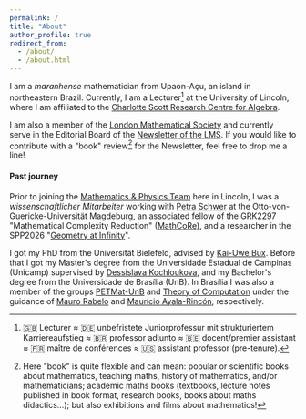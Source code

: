 ```yaml
---
permalink: /
title: "About"
author_profile: true
redirect_from: 
  - /about/
  - /about.html
---
```


I am a _maranhense_ mathematician from Upaon-Açu, an island in northeastern Brazil. 
Currently, I am a Lecturer[^1] at the University of Lincoln, where I am affiliated to the [Charlotte Scott Research Centre for Algebra](https://algebra-lincoln.org/). 

I am also a member of the [London Mathematical Society](https://www.lms.ac.uk/) and currently serve in the Editorial Board of the [Newsletter of the LMS](https://www.lms.ac.uk/publications/lms-newsletter). If you would like to contribute with a "book" review[^2] for the Newsletter, feel free to drop me a line! 

#### Past journey

Prior to joining the [Mathematics & Physics Team](https://lincolnmathsphys.wordpress.com/) here in Lincoln, I was a _wissenschaftlicher Mitarbeiter_ working with [Petra Schwer](https://web.mathi.uni-heidelberg.de/ggt/schwer) at the Otto-von-Guericke-Universität Magdeburg, an associated fellow of the GRK2297 "Mathematical Complexity Reduction" ([MathCoRe](https://www.mathcore.ovgu.de/)), and a researcher in the SPP2026 "[Geometry at Infinity](https://www.spp2026.de/)".

I got my PhD from the Universität Bielefeld, advised by [Kai-Uwe Bux](https://www.math.uni-bielefeld.de/~bux/). Before that I got my Master's degree from the Universidade Estadual de Campinas (Unicamp) supervised by [Dessislava Kochloukova](https://www.ime.unicamp.br/~desi/), and my Bachelor's degree from the Universidade de Brasília (UnB). In Brasília I was also a member of the groups [PETMat-UnB](https://mat.unb.br/pet/) and [Theory of Computation](https://mat.unb.br/~ayala/TCgroup/index.html) under the guidance of [Mauro Rabelo](https://mat.unb.br/index.php/pessoas/docentes/52-mauro-luiz-rabelo) and [Maurício Ayala-Rincón](https://mayalarincon.github.io/), respectively. 

[^1]: 🇬🇧 Lecturer ≈ 🇩🇪 unbefristete Juniorprofessur mit strukturiertem Karriereaufstieg ≈ 🇧🇷 professor adjunto ≈ 🇧🇪 docent/premier assistant ≈ 🇫🇷 maître de conférences ≈ 🇺🇸 assistant professor (pre-tenure). 

[^2]: Here "book" is quite flexible and can mean: popular or scientific books about mathematics, teaching maths, history of mathematics, and/or mathematicians; academic maths books (textbooks, lecture notes published in book format, research books, books about maths didactics...); but also exhibitions and films about mathematics!